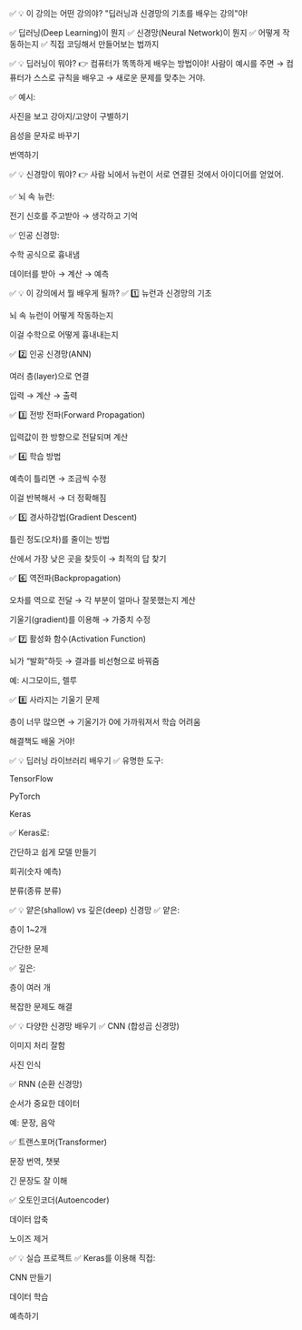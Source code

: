 ✅ 💡 이 강의는 어떤 강의야?
"딥러닝과 신경망의 기초를 배우는 강의"야!

✅ 딥러닝(Deep Learning)이 뭔지
✅ 신경망(Neural Network)이 뭔지
✅ 어떻게 작동하는지
✅ 직접 코딩해서 만들어보는 법까지

✅ 💡 딥러닝이 뭐야?
👉 컴퓨터가 똑똑하게 배우는 방법이야!
사람이 예시를 주면 → 컴퓨터가 스스로 규칙을 배우고 → 새로운 문제를 맞추는 거야.

✅ 예시:

사진을 보고 강아지/고양이 구별하기

음성을 문자로 바꾸기

번역하기

✅ 💡 신경망이 뭐야?
👉 사람 뇌에서 뉴런이 서로 연결된 것에서 아이디어를 얻었어.

✅ 뇌 속 뉴런:

전기 신호를 주고받아 → 생각하고 기억

✅ 인공 신경망:

수학 공식으로 흉내냄

데이터를 받아 → 계산 → 예측

✅ 💡 이 강의에서 뭘 배우게 될까?
✅ 1️⃣ 뉴런과 신경망의 기초

뇌 속 뉴런이 어떻게 작동하는지

이걸 수학으로 어떻게 흉내내는지

✅ 2️⃣ 인공 신경망(ANN)

여러 층(layer)으로 연결

입력 → 계산 → 출력

✅ 3️⃣ 전방 전파(Forward Propagation)

입력값이 한 방향으로 전달되며 계산

✅ 4️⃣ 학습 방법

예측이 틀리면 → 조금씩 수정

이걸 반복해서 → 더 정확해짐

✅ 5️⃣ 경사하강법(Gradient Descent)

틀린 정도(오차)를 줄이는 방법

산에서 가장 낮은 곳을 찾듯이 → 최적의 답 찾기

✅ 6️⃣ 역전파(Backpropagation)

오차를 역으로 전달 → 각 부분이 얼마나 잘못했는지 계산

기울기(gradient)를 이용해 → 가중치 수정

✅ 7️⃣ 활성화 함수(Activation Function)

뇌가 “발화”하듯 → 결과를 비선형으로 바꿔줌

예: 시그모이드, 렐루

✅ 8️⃣ 사라지는 기울기 문제

층이 너무 많으면 → 기울기가 0에 가까워져서 학습 어려움

해결책도 배울 거야!

✅ 💡 딥러닝 라이브러리 배우기
✅ 유명한 도구:

TensorFlow

PyTorch

Keras

✅ Keras로:

간단하고 쉽게 모델 만들기

회귀(숫자 예측)

분류(종류 분류)

✅ 💡 얕은(shallow) vs 깊은(deep) 신경망
✅ 얕은:

층이 1~2개

간단한 문제

✅ 깊은:

층이 여러 개

복잡한 문제도 해결

✅ 💡 다양한 신경망 배우기
✅ CNN (합성곱 신경망)

이미지 처리 잘함

사진 인식

✅ RNN (순환 신경망)

순서가 중요한 데이터

예: 문장, 음악

✅ 트랜스포머(Transformer)

문장 번역, 챗봇

긴 문장도 잘 이해

✅ 오토인코더(Autoencoder)

데이터 압축

노이즈 제거

✅ 💡 실습 프로젝트
✅ Keras를 이용해 직접:

CNN 만들기

데이터 학습

예측하기